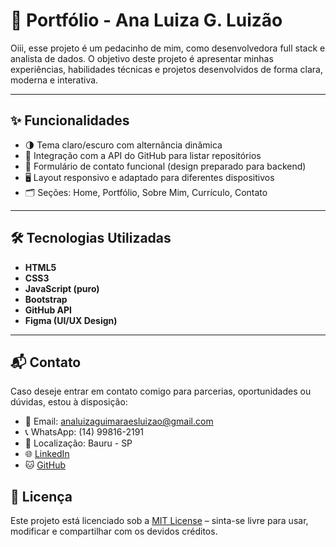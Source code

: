 # 💼 Portfólio - Ana Luiza G. Luizão

Oiii, esse projeto é um pedacinho de mim, como desenvolvedora full stack e analista de dados. O objetivo deste projeto é apresentar minhas experiências, habilidades técnicas e projetos desenvolvidos de forma clara, moderna e interativa.

---

## ✨ Funcionalidades

- 🌗 Tema claro/escuro com alternância dinâmica
- 🧠 Integração com a API do GitHub para listar repositórios
- 💬 Formulário de contato funcional (design preparado para backend)
- 🖥️ Layout responsivo e adaptado para diferentes dispositivos
- 🗂️ Seções: Home, Portfólio, Sobre Mim, Currículo, Contato

---

## 🛠️ Tecnologias Utilizadas

- **HTML5**
- **CSS3**
- **JavaScript (puro)**
- **Bootstrap**
- **GitHub API**
- **Figma (UI/UX Design)**

---
## 📬 Contato

Caso deseje entrar em contato comigo para parcerias, oportunidades ou dúvidas, estou à disposição:

- 📧 Email: [analuizaguimaraesluizao@gmail.com](mailto:analuizaguimaraesluizao@gmail.com)  
- 📞 WhatsApp: (14) 99816-2191  
- 📍 Localização: Bauru - SP  
- 🌐 [LinkedIn](https://www.linkedin.com/in/analuizaluizao/)  
- 🐱 [GitHub](https://github.com/analuiza2102)

## 📝 Licença

Este projeto está licenciado sob a [MIT License](https://opensource.org/licenses/MIT) – sinta-se livre para usar, modificar e compartilhar com os devidos créditos.
